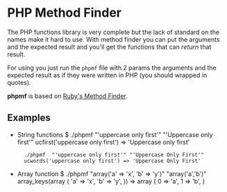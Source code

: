 PHP Method Finder
=================

The PHP functions library is very complete but the lack of standard on the names 
make it hard to use. With method finder you can put the arguments and the expected
result and you'll get the functions that can *return* that result.

For using you just run the `phpmf` file with 2 params the arguments and the expected
result as if they were written in PHP (you should wrapped in quotes).

**phpmf** is based on [Ruby's Method Finder](http://citizen428.net/archives/1585).

## Examples ##

* String functions
        $ ./phpmf  "'uppercase only first'" "'Uppercase only first'"
        ucfirst('uppercase only first') => 'Uppercase only first'

        ./phpmf  "'uppercase only first'" "'Uppercase Only First'"
        ucwords('uppercase only first') => 'Uppercase Only First'


* Array function
        $ ./phpmf  "array('a' => 'x', 'b' => 'y')" "array('a','b')"
        array_keys(array (
          'a' => 'x',
          'b' => 'y',
        )) => array (
          0 => 'a',
          1 => 'b',
        )

